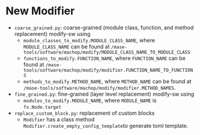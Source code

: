 # New Modifier

- `coarse_grained.py`: coarse-grained (module class, function, and method replacement) modify-sw using
  - `module_classes_to_modify.MODULE_CLASS_NAME`, where `MODULE_CLASS_NAME` can be found at `/mase-tools/software/machop/modify/MODULE_CLASS_NAME_TO_MODULE_CLASS`
  - `functions_to_modify.FUNCTION_NAME`, where `FUNCTION_NAME` can be found at `/mase-tools/software/machop/modify/modifier.FUNCTION_NAME_TO_FUNCTIONS`
  - `methods_to_modify.METHOD_NAME`, where `METHOD_NAME` can be found at `/mase-tools/software/machop/modify/modifier.METHOD_NAMES`.
- `fine_grained.py`: fine-grained (layer level replacement) modify-sw using
  - `modules_to_modify.MODULE_NAME`, where `MODULE_NAME` is `fx.Node.target`
- `replace_custom_block.py`: replacement of custom blocks
  - `Modifier` has a class method `Modifier.create_empty_config_template`to generate toml template.
